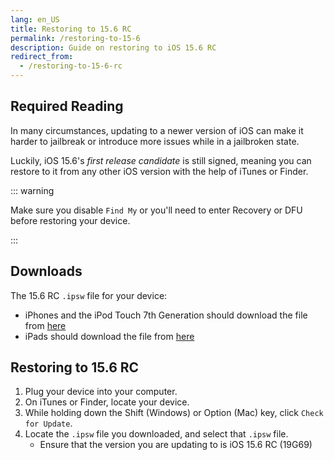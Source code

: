 ```yaml
---
lang: en_US
title: Restoring to 15.6 RC
permalink: /restoring-to-15-6
description: Guide on restoring to iOS 15.6 RC
redirect_from:
  - /restoring-to-15-6-rc
---
```


## Required Reading

In many circumstances, updating to a newer version of iOS can make it harder to jailbreak or introduce more issues while in a jailbroken state.

Luckily, iOS 15.6's *first release candidate* is still signed, meaning you can restore to it from any other iOS version with the help of iTunes or Finder.

::: warning

Make sure you disable `Find My` or you'll need to enter Recovery or DFU before restoring your device.

:::

## Downloads

The 15.6 RC `.ipsw` file for your device:  
  - iPhones and the iPod Touch 7th Generation should download the file from [here](https://appledb.dev/firmware/iOS/19G69)
  - iPads should download the file from [here](https://appledb.dev/firmware/iPadOS/19G69)

## Restoring to 15.6 RC

1. Plug your device into your computer.
1. On iTunes or Finder, locate your device.
1. While holding down the Shift (Windows) or Option (Mac) key, click `Check for Update`.
1. Locate the `.ipsw` file you downloaded, and select that `.ipsw` file.
    - Ensure that the version you are updating to is iOS 15.6 RC (19G69)
